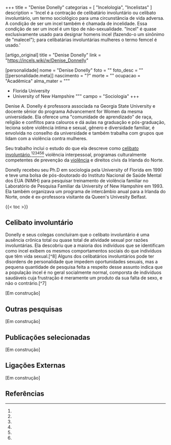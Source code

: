 +++
title = "Denise Donelly"
categorias = [ "Incelologia", "Incelistas" ]
description = 'Incel é a contração de celibatário involuntário ou celibato involuntário, um termo sociológico para uma circunstância de vida adversa. A condição de ser um incel também é chamada de incelidade. Essa condição de ser um incel é um tipo de não-sexualidade. "Incel" é quase exclusivamente usado para designar homens incel (fazendo-o um sinônimo de "malecel"); para celibatárias involuntárias mulheres o termo femcel é usado.'

[artigo_original]
title = "Denise Donelly"
link = "https://incels.wiki/w/Denise_Donnelly"

[personalidade]
nome = "Denise Donelly"
foto = ""
foto_desc = ""
[[personalidade.meta]]
nascimento = "?"
morte = ""
ocupacao = "Acadêmica"
alma_mater = """
* Florida University
* University of New Hampshire
"""
campo = "Sociologia"
+++

Denise A. Donelly é professora associada na Georgia State University e docente sênior do programa Advancement for Women da mesma universidade. Ela oferece uma "comunidade de aprendizado" de raça, religião e conflitos para calouros e dá aulas na graduação e pós-graduação, leciona sobre violência íntima e sexual, gênero e diversidade familiar,  é envolvida no conselho da universidade e também trabalha com grupos que lidam com a violência contra mulheres.

Seu trabalho inclui o estudo do que ela descreve como [celibato involuntário](/artigos/incel),[^1][^2][^3][^4][^5][^6] violência interpessoal, programas culturalmente competentes de prevenção da [violência](/artigos/violencia) e direitos civis da Irlanda do Norte.

Donelly recebeu seu Ph.D em sociologia pela University of Florida em 1990 e teve uma bolsa de pós-doutorado do Instituto Nacional de Saúde Mental dos EUA (NIMH) para pesquisar treinamento de violência familiar no Laboratório de Pesquisa Familiar da University of New Hampshire em 1993. Ela também organizava um programa de intercâmbio anual para a Irlanda do Norte, onde é ex-professora visitante da Queen's Univesity Belfast.

{{< toc >}}

## Celibato involuntário
Donelly e seus colegas concluíram que o celibato involuntário é uma ausência crônica total ou quase total de atividade sexual por razões involuntárias. Ela descobriu que a maioria dos indivíduos que se identificam como incel exibem os mesmos comportamentos sociais do que indivíduos que têm vida sexual.[^8] Alguns dos celibatários involuntários pode ter disordens de personalidade que impedem oportunidades sexuais, mas a pequena quantidade de pesquisa feita a respeito desse assunto indica que a população incel é no geral socialmente normal, comporsta de indivíduos saudáveis cuja frustração é meramente um produto da sua falta de sexo, e não o contrário.[^7]

[Em construção]

## Outras pesquisas
[Em construção]

## Publicações selecionadas
[Em construção]

## Ligações Externas
[Em construção]

## Referências
[^1]:
[^2]:
[^3]:
[^4]:
[^5]:
[^6]:
